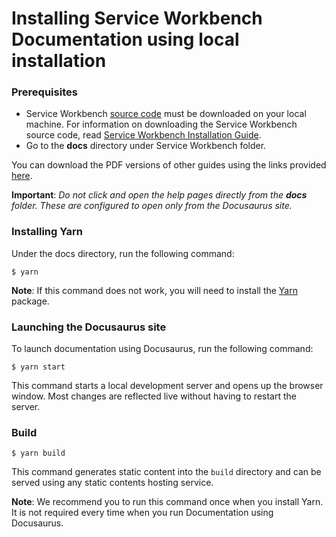 # Installing Service Workbench Documentation using local installation

### Prerequisites

+ Service Workbench [source code](https://github.com/awslabs/service-workbench-on-aws/tags) must be downloaded on your local machine. For information on downloading the Service Workbench source code, read [Service Workbench Installation Guide](/docs/Service_Workbench_Installation_Guide.pdf).
+ Go to the **docs** directory under Service Workbench folder.

You can download the PDF versions of other guides using the links provided [here](https://github.com/awslabs/service-workbench-on-aws/blob/mainline/README.md).

**Important**: *Do not click and open the help pages directly from the **docs** folder. These are configured to open only from the Docusaurus site.*

### Installing Yarn

Under the docs directory, run the following command:

```
$ yarn
```
**Note**: If this command does not work, you will need to install the [Yarn](https://classic.yarnpkg.com/en/docs/install/) package.

### Launching the Docusaurus site

To launch documentation using Docusaurus, run the following command:

```
$ yarn start
```
This command starts a local development server and opens up the browser window. Most changes are reflected live without having to restart the server.

### Build

```
$ yarn build
```

This command generates static content into the `build` directory and can be served using any static contents hosting service. 

**Note**: We recommend you to run this command once when you install Yarn. It is not required every time when you run Documentation using Docusaurus.



